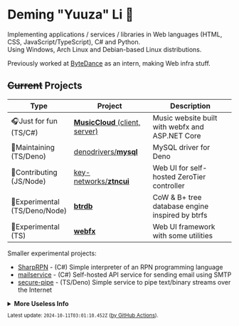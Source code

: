 # Deming "Yuuza" Li 🦊

Implementing applications / services / libraries in Web languages (HTML, CSS, JavaScript/TypeScript), C# and Python.  
Using Windows, Arch Linux and Debian-based Linux distributions.

Previously worked at [ByteDance](https://github.com/bytedance) as an intern, making Web infra stuff.

## ~~Current~~ Projects

| Type | Project | Description |
| --- | --- | --- |
| 🎧Just for fun <br>(TS/C#) | [**MusicCloud** (client,](https://github.com/lideming/MusicCloud) [server)](https://github.com/lideming/MusicCloudServer)   | Music website built with webfx and ASP.NET Core   |
|🔨Maintaining<br>(TS/Deno) | [denodrivers/**mysql**](https://github.com/denodrivers/mysql) | MySQL driver for Deno
|🚀Contributing<br>(JS/Node) | [key-networks/**ztncui**](https://github.com/key-networks/ztncui) | Web UI for self-hosted ZeroTier controller
|🧪Experimental<br>(TS/Deno/Node) | [**btrdb**](https://github.com/lideming/btrdb) | CoW & B+ tree database engine inspired by btrfs
|🧪Experimental<br>(TS) | [**webfx**](https://github.com/lideming/webfx) | Web UI framework with some utilities

Smaller experimental projects:

* [SharpRPN](https://github.com/lideming/SharpRPN) -
  (C#) Simple interpreter of an RPN programming language
* [mailservice](https://github.com/lideming/mailservice) -
  (C#) Self-hosted API service for sending email using SMTP
* [secure-pipe](https://github.com/lideming/secure-pipe) -
  (TS/Deno) Simple service to pipe text/binary streams over the Internet


<details>
  <summary><b>More Useless Info</b></summary>
  
  <p></p>

<details>
  <summary><b>"Yuuza"</b></summary>

When he was asked to name the first user at Windows OOBE:

> "User" _(English)_
>
> -> "ユーザ" (_Japanese katakana for "user"_)
>
> -> "Yuuza" (_Romanized_)

<small>
The information here is provided by Deming himself, written by Yuuza.
</small>

</details>

<details>
  <summary><b>Devices</b></summary>
  
**Main/Power Desktop**
Type | Model / Spec
-----|-----
CPU | AMD Ryzen 7 7700 (8c16t @ ~4.7 GHz)
RAM | 32 GiB DDR5
SSD | 2 TB
HDD | 4 TB
GPU | GeForce RTX 4070 (12 GiB VRAM)
Mouse | Logitech G304
Keyboard | [NiZ X87EC](https://www.nizkeyboard.com/products/niz-2019-new-x87-electro-capacitive-bluetooth-keyboard-non-rgb-white-black?variant=30347148034119) (Thank [VisualDust](https://github.com/visualDust))

**Main Mobile Laptop (ThinkPad T480)**
Type | Model / Spec
-----|-----
CPU | Intel i5 8350U (4c8t @ ~3.3 GHz)
RAM | 8 GiB
SSD | 1 TB (VisualDust DIY)

**Old Gaming Laptop (CLEVO)**
Type | Model / Spec
-----|-----
CPU | Intel i5 8th Gen (6c6t @ ~3.8 GHz)
RAM | 16 GiB DDR4
SSD | 256 GB
HDD | 2 TB (WD Blue, SMR, with [tiered storage](https://github.com/freemansoft/win10-storage-spaces/))
GPU | GeForce GTX 1050 Ti (4 GiB VRAM)

**Old Mobile Laptop (ThinkPad X230)**
Type | Model / Spec
-----|-----
CPU | Intel i5 3th Gen (2c4t @ ~3.0 GHz)
RAM | 12 GiB DDR3
SSD | 256 GB
HDD | 1 TB (Seagate, SMR, with [lvmcache](https://man7.org/linux/man-pages/man7/lvmcache.7.html))

</details>

</details>

<small>

Latest update: `2024-10-11T03:01:10.452Z` ([by GitHub Actions](https://github.com/lideming/lideming/tree/ci)).

</small>
